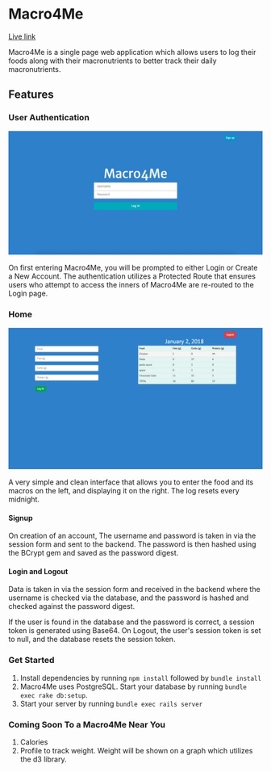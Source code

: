 # Macro4Me

[Live link][heroku]

[heroku]: https://macro4me.herokuapp.com/#/login

Macro4Me is a single page web application which allows users to log their foods along with their macronutrients to better track their daily macronutrients.

## Features

### User Authentication

![screenshot](./app/assets/images/auth.png)

On first entering Macro4Me, you will be prompted to either Login or Create a New Account. The authentication utilizes a Protected Route that ensures users who attempt to access the inners of Macro4Me are re-routed to the Login page.

### Home

![screenshot](./app/assets/images/home.png)

A very simple and clean interface that allows you to enter the food and its macros on the left, and displaying it on the right. The log resets every midnight.

#### Signup

On creation of an account, The username and password is taken in via the session form and sent to the backend. The password is then hashed using the BCrypt gem and saved as the password digest.

#### Login and Logout

Data is taken in via the session form and received in the backend where the username is checked via the database, and the password is hashed and checked against the password digest.

If the user is found in the database and the password is correct, a session token is generated using Base64. On Logout, the user's session token is set to null, and the database resets the session token.

### Get Started

1. Install dependencies by running `npm install` followed by `bundle install`
2. Macro4Me uses PostgreSQL. Start your database by running `bundle exec rake db:setup`.
3. Start your server by running `bundle exec rails server`


### Coming Soon To a Macro4Me Near You

1. Calories
2. Profile to track weight. Weight will be shown on a graph which utilizes the d3 library.
